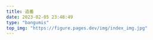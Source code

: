 ```yaml
---
title: 追番
date: 2023-02-05 23:48:49
type: "bangumis"
top_img: "https://figure.pages.dev/img/index_img.jpg"
---
```

